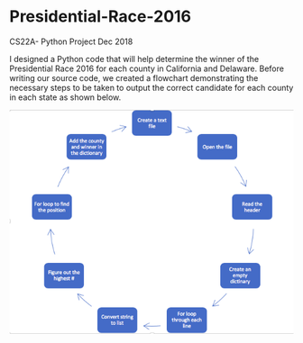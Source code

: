 # Presidential-Race-2016
CS22A- Python Project
Dec 2018

I designed a Python code that will help determine the winner of the Presidential Race 2016 for each county in California and Delaware. Before writing our source code, we created a flowchart demonstrating the necessary steps to be taken to output the correct candidate for each county in each state as shown below.

![Presidential_Race_2016](Presidential_Race_2016_flowchart.png)
